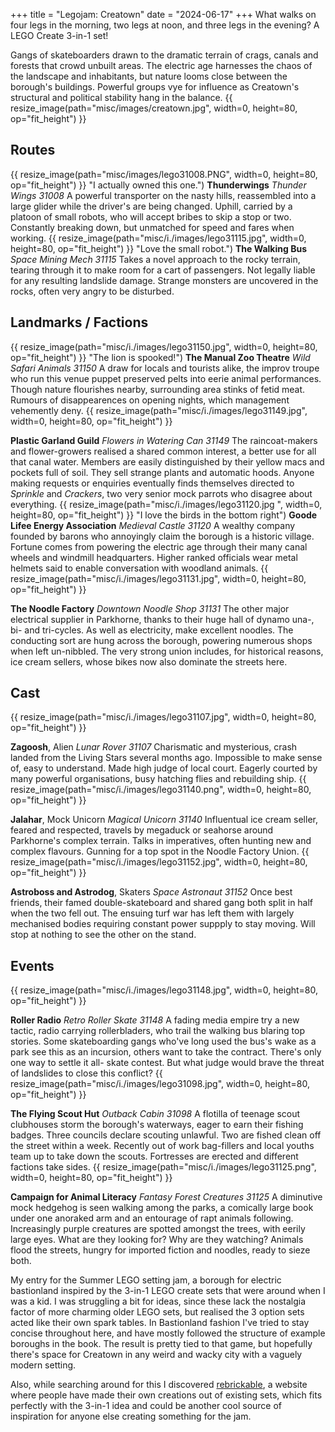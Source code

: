 +++
title = "Legojam: Creatown"
date = "2024-06-17"
+++
What walks on four legs in the morning, two legs at noon, and three legs in the evening? A LEGO Create 3-in-1 set!
<!-- more -->
Gangs of skateboarders drawn to the dramatic terrain of crags, canals and forests that crowd unbuilt areas.
The electric age harnesses the chaos of the landscape and inhabitants, but nature looms close between the borough's buildings.
Powerful groups vye for influence as Creatown's structural and political stability hang in the balance.
{{ resize_image(path="misc/images/creatown.jpg", width=0, height=80, op="fit_height") }}
## Routes
{{ resize_image(path="misc/images/lego31008.PNG", width=0, height=80, op="fit_height") }}
"I actually owned this one.")
**Thunderwings** *Thunder Wings 31008*
A powerful transporter on the nasty hills, reassembled into a large glider while the driver's are being changed.
Uphill, carried by a platoon of small robots, who will accept bribes to skip a stop or two.
Constantly breaking down, but unmatched for speed and fares when working.
{{ resize_image(path="misc/i./images/lego31115.jpg", width=0, height=80, op="fit_height") }}
"Love the small robot.")
**The Walking Bus** *Space Mining Mech 31115*
Takes a novel approach to the rocky terrain, tearing through it to make room for a cart of passengers.
Not legally liable for any resulting landslide damage.
Strange monsters are uncovered in the rocks, often very angry to be disturbed.

## Landmarks / Factions
{{ resize_image(path="misc/i./images/lego31150.jpg", width=0, height=80, op="fit_height") }}
"The lion is spooked!")
**The Manual Zoo Theatre** *Wild Safari Animals 31150*
A draw for locals and tourists alike, the improv troupe who run this venue puppet preserved pelts into eerie animal performances.
Though nature flourishes nearby, surrounding area stinks of fetid meat.
Rumours of disappearences on opening nights, which management vehemently deny.
{{ resize_image(path="misc/i./images/lego31149.jpg", width=0, height=80, op="fit_height") }}

**Plastic Garland Guild** *Flowers in Watering Can 31149*
The raincoat-makers and flower-growers realised a shared common interest, a better use for all that canal water.
Members are easily distinguished by their yellow macs and pockets full of soil. They sell strange plants and automatic hoods.
Anyone making requests or enquiries eventually finds themselves directed to *Sprinkle* and *Crackers*, two very senior mock parrots who disagree about everything.
{{ resize_image(path="misc/i./images/lego31120.jpg ", width=0, height=80, op="fit_height") }}
"I love the birds in the bottom right")
**Goode Lifee Energy Association** *Medieval Castle 31120*
A wealthy company founded by barons who annoyingly claim the borough is a historic village.
Fortune comes from powering the electric age through their many canal wheels and windmill headquarters.
Higher ranked officials wear metal helmets said to enable conversation with woodland animals.
{{ resize_image(path="misc/i./images/lego31131.jpg", width=0, height=80, op="fit_height") }}

**The Noodle Factory** *Downtown Noodle Shop 31131*
The other major electrical supplier in Parkhorne, thanks to their huge hall of dynamo una-, bi- and tri-cycles.
As well as electricity, make excellent noodles. The conducting sort are hung across the borough, powering numerous shops when left un-nibbled.
The very strong union includes, for historical reasons, ice cream sellers, whose bikes now also dominate the streets here.

## Cast
{{ resize_image(path="misc/i./images/lego31107.jpg", width=0, height=80, op="fit_height") }}

**Zagoosh**, Alien *Lunar Rover 31107*
Charismatic and mysterious, crash landed from the Living Stars several months ago.
Impossible to make sense of, easy to understand. Made high judge of local court.
Eagerly courted by many powerful organisations, busy hatching flies and rebuilding ship.
{{ resize_image(path="misc/i./images/lego31140.png", width=0, height=80, op="fit_height") }}

**Jalahar**, Mock Unicorn *Magical Unicorn 31140*
Influentual ice cream seller, feared and respected, travels by megaduck or seahorse around Parkhorne's complex terrain.
Talks in imperatives, often hunting new and complex flavours.
Gunning for a top spot in the Noodle Factory Union.
{{ resize_image(path="misc/i./images/lego31152.jpg", width=0, height=80, op="fit_height") }}

**Astroboss and Astrodog**, Skaters *Space Astronaut 31152*
Once best friends, their famed double-skateboard and shared gang both split in half when the two fell out.
The ensuing turf war has left them with largely mechanised bodies requiring constant power suppply to stay moving.
Will stop at nothing to see the other on the stand.

## Events
{{ resize_image(path="misc/i./images/lego31148.jpg", width=0, height=80, op="fit_height") }}

**Roller Radio** *Retro Roller Skate 31148*
A fading media empire try a new tactic, radio carrying rollerbladers, who trail the walking bus blaring top stories.
Some skateboarding gangs who've long used the bus's wake as a park see this as an incursion, others want to take the contract.
There's only one way to settle it all- skate contest. But what judge would brave the threat of landslides to close this conflict?
{{ resize_image(path="misc/i./images/lego31098.jpg", width=0, height=80, op="fit_height") }}

**The Flying Scout Hut** *Outback Cabin 31098*
A flotilla of teenage scout clubhouses storm the borough's waterways, eager to earn their fishing badges.
Three councils declare scouting unlawful. Two are fished clean off the street within a week.
Recently out of work bag-fillers and local youths team up to take down the scouts. Fortresses are erected and different factions take sides.
{{ resize_image(path="misc/i./images/lego31125.png", width=0, height=80, op="fit_height") }}

**Campaign for Animal Literacy** *Fantasy Forest Creatures 31125*
A diminutive mock hedgehog is seen walking among the parks, a comically large book under one anoraked arm and an entourage of rapt animals following.
Increasingly purple creatures are spotted amongst the trees, with eerily large eyes. What are they looking for? Why are they watching?
Animals flood the streets, hungry for imported fiction and noodles, ready to sieze both. 

My entry for the Summer LEGO setting jam, a borough for electric bastionland inspired by the 3-in-1 LEGO create sets that were around when I was a kid. I was struggling a bit for ideas, since these lack the nostalgia factor of more charming older LEGO sets, but realised the 3 option sets acted like their own spark tables. In Bastionland fashion I've tried to stay concise throughout here, and have mostly followed the structure of example boroughs in the book. The result is pretty tied to that game, but hopefully there's space for Creatown in any weird and wacky city with a vaguely modern setting.

Also, while searching around for this I discovered [rebrickable](https://rebrickable.com/mocs/?theme=672), a website where people have made their own creations out of existing sets, which fits perfectly with the 3-in-1 idea and could be another cool source of inspiration for anyone else creating something for the jam.
